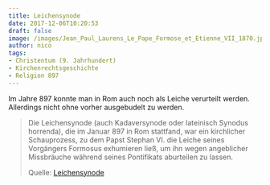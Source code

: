 ```yaml
---
title: Leichensynode
date: 2017-12-06T10:20:53
draft: false
image: /images/Jean_Paul_Laurens_Le_Pape_Formose_et_Etienne_VII_1870.jpg
author: nico
tags:
- Christentum (9. Jahrhundert)
- Kirchenrechtsgeschichte
- Religion 897
---
```


Im Jahre 897 konnte man in Rom auch noch als Leiche verurteilt werden. Allerdings nicht ohne vorher ausgebudelt zu werden.

> Die Leichensynode (auch Kadaversynode oder lateinisch Synodus horrenda), die
> im Januar 897 in Rom stattfand, war ein kirchlicher Schauprozess, zu dem Papst
> Stephan VI. die Leiche seines Vorgängers Formosus exhumieren ließ, um ihn
> wegen angeblicher Missbräuche während seines Pontifikats aburteilen zu lassen.
>
> Quelle: [Leichensynode](https://de.wikipedia.org/wiki/Leichensynode)